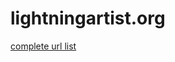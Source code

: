# lightningartist.org

<a href="https://docs.google.com/spreadsheets/d/128_l8hdIM6aHE_EaSRPUK0h-JZN4aigker78uIQwf04/edit#gid=0">complete url list</a>